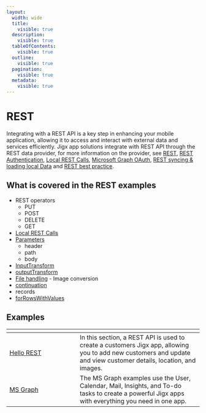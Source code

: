 ```yaml
---
layout:
  width: wide
  title:
    visible: true
  description:
    visible: true
  tableOfContents:
    visible: true
  outline:
    visible: true
  pagination:
    visible: true
  metadata:
    visible: true
---
```


# REST

Integrating with a REST API is a key step in enhancing your mobile application, allowing it to access and interact with external data and services efficiently. Jigx app solutions integrate with REST API through the REST data provider, for more information on the provider, see [REST](https://docs.jigx.com/building-apps-with-jigx/data/data-providers/rest), [REST Authentication](https://docs.jigx.com/building-apps-with-jigx/data/data-providers/rest/rest-authentication), [Local REST Calls](https://docs.jigx.com/building-apps-with-jigx/data/data-providers/rest/local-rest-calls), [Microsoft Graph OAuth](https://docs.jigx.com/building-apps-with-jigx/data/data-providers/rest/microsoft-graph-oauth), [REST syncing & loading local Data](https://docs.jigx.com/building-apps-with-jigx/data/data-providers/rest/rest-syncing-_-loading-local-data) and [REST best practice](https://docs.jigx.com/building-apps-with-jigx/data/data-providers/rest/rest-best-practice).

## What is covered in the REST examples

* REST operators
  * PUT
  * POST
  * DELETE
  * GET
* [Local REST Calls](https://docs.jigx.com/building-apps-with-jigx/data/data-providers/rest/local-rest-calls)
* [Parameters](https://docs.jigx.com/rest-overview#tpoXh)
  * header
  * path
  * body
* [InputTransform](https://docs.jigx.com/building-apps-with-jigx/data/data-providers/rest/rest-overview)
* [outputTransform](https://docs.jigx.com/building-apps-with-jigx/data/data-providers/rest/rest-overview)
* [File handling](https://docs.jigx.com/building-apps-with-jigx/data/file-handling) - Image conversion
* [continuation](https://docs.jigx.com/building-apps-with-jigx/data/data-providers/rest/rest-overview)
* records
* [forRowsWithValues](https://docs.jigx.com/building-apps-with-jigx/data/data-providers/rest/rest-overview)

## Examples

<table data-header-hidden><thead><tr><th width="167.5546875"></th><th></th></tr></thead><tbody><tr><td><a href="Create an app using REST APIs.md">Hello REST</a></td><td>In this section, a REST API is used to create a customers Jigx app, allowing you to add new customers and update and view customer details, location, and images.</td></tr><tr><td><a href="MS Graph.md">MS Graph</a></td><td>The MS Graph examples use the User, Calendar, Mail, Insights, and To-do tasks to create a powerful Jigx apps with everything you need in one app.</td></tr></tbody></table>
